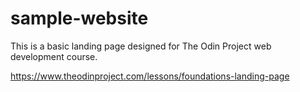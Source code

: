 # sample-website

This is a basic landing page designed for The Odin Project web development course.

https://www.theodinproject.com/lessons/foundations-landing-page